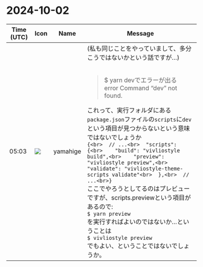 # 2024-10-02

|Time (UTC)|Icon|Name|Message|
|---|---|---|---|
|05:03|![](https://secure.gravatar.com/avatar/fe4feacacd9e5082654778663c7e10a3.jpg?s=72&d=https%3A%2F%2Fa.slack-edge.com%2Fdf10d%2Fimg%2Favatars%2Fava_0012-72.png)|yamahige|(私も同じことをやっていまして、多分こうではないかという話ですが…)<br><br><blockquote>$ yarn devでエラーが出る<br>error Command “dev” not found.</blockquote>これって、実行フォルダにある`package.json`ファイルの`scripts`に`dev`という項目が見つからないという意味ではないでしょうか<br>```{<br>  // ...<br>  "scripts": {<br>    "build": "vivliostyle build",<br>    "preview": "vivliostyle preview",<br>    "validate": "vivliostyle-theme-scripts validate"<br>  },<br>  // ...<br>}```<br>ここでやろうとしてるのはプレビューですが、scripts.previewという項目があるので:<br>`$ yarn preview`<br>を実行すればよいのではないか…ということは<br>`$ vivliostyle preview`<br>でもよい、ということではないでしょうか。|
